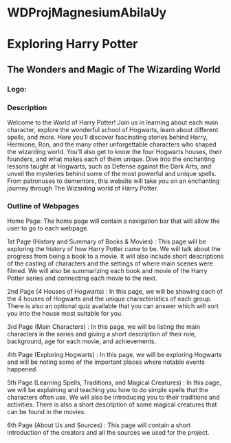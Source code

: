 # WDProjMagnesiumAbilaUy
<h1>Exploring Harry Potter</h1>
<h2>The Wonders and Magic of The Wizarding World</h2>

<h3>Logo: </h3>
<link rel="icon" href="./assets/logo.png" type="image/png" />

<h3>Description</h3>
<p>Welcome to the World of Harry Potter! Join us in learning about each main character, explore the wonderful school of Hogwarts, learn about different spells, and more. Here you’ll discover fascinating stories behind Harry, Hermione, Ron, and the many other unforgettable characters who shaped the wizarding world. You’ll also get to know the four Hogwarts houses, their founders, and what makes each of them unique. Dive into the enchanting lessons taught at Hogwarts, such as Defense against the Dark Arts, and unveil the mysteries behind some of the most powerful and unique spells. From patronuses to dementors, this website will take you on an enchanting journey through The Wizarding world of Harry Potter.</p>

<h3>Outline of Webpages</h3>
<p>
Home Page: The home page will contain a navigation bar that will allow the user to go to each webpage. 

1st Page (History and Summary of Books & Movies) : This page will be exploring the history of how Harry Potter came to be. We will talk about the progress from being a book to a movie. It will also include short descriptions of the casting of characters and the settings of where main scenes were filmed. We will also be summarizing each book and movie of the Harry Potter series and connecting each movie to the next. 

2nd Page (4 Houses of Hogwarts) : In this page, we will be showing each of the 4 houses of Hogwarts and the unique characteristics of each group. There is also an optional quiz available that you can answer which will sort you into the house most suitable for you. 

3rd Page (Main Characters) : In this page, we will be listing the main characters in the series and giving a short description of their role, background, age for each movie, and achievements. 

4th Page (Exploring Hogwarts) : In this page, we will be exploring Hogwarts and will be noting some of the important places where notable events happened. 

5th Page (Learning Spells, Traditions, and Magical Creatures) : In this page, we will be explaining and teaching you how to do simple spells that the characters often use. We will also be introducing you to their traditions and activities. There is also a short description of some magical creatures that can be found in the movies. 

6th Page (About Us and Sources) : This page will contain a short introduction of the creators and all the sources we used for the project.
</p>
